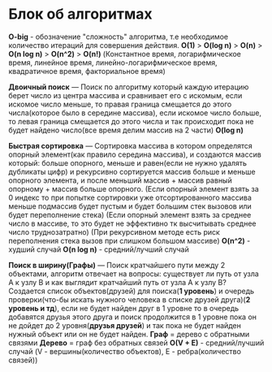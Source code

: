 # Блок об алгоритмах

**O-big** - обозначение "сложность" алгоритма, т.е необходимое количество итераций для совершения действия.
**O(1)** > **O(log n)** > **O(n)** > **O(n log n)** > **O(n^2)** > **O(n!)**
(Константное время, логарифмическое время, линейное время, линейно-логарифмическое время, квадратичное время, факториальное время)

**Двоичный поиск** — Поиск по алгоритму который каждую итерацию берет число из центра массива и сравнивает его с искомым,
если искомое число меньше, то правая граница смещается до этого числа(которое было в середине массива), если искомое число
больше, то левая граница смещается до этого числа и так происходит пока не будет найдено число(все время делим массив на 2 части)
**O(log n)**

**Быстрая сортировка** — Сортировка массива в котором определятся опорный элемент(как правило середина массива), и создаются
массив который: больше опорного, меньше и равен(если не нужно удалять дубликаты цифр) и рекурсивно сортируется массив
больше и меньше опорного элемента, и после меньший массив + массив равный опорному + массив больше опорного.
(Если опорный элемент взять за 0 индекс то при попытке сортировки уже отсортированного массива меньше подмассив будет
пустым и будет большим стек вызовов или будет переполнение стека)
(Если опорный элемент взять за среднее число в массиве, то это будет не эффективно тк высчитывать среднее число труднозатратно)
(При рекурсивном методе есть риск переполнения стека вызов при слишком большом массиве)
**O(n^2)** - худший случай
**O(n log n)** - средний/лучший случай

**Поиск в ширину(Графы)** — Поиск кратчайшего пути между 2 объектами, алгоритм отвечает на вопросы:
существует ли путь от узла A к узлу B и как выглядит кратчайший путь от узла A к узлу B? Создается список объектов(друзей) для поиска(**1 уровень**)
и очередь проверки(что-бы искать нужного человека в списке друзей друга)(**2 уровень и тд**), если не будет найден друг в 1 уровне
то в очередь добавятся друзья этого друга и поиск продолжится в 1 уровне пока он не дойдет до 2 уровня(**друзья друзей**)
и так пока не будет найден нужный объект или он не будет найден.
**Граф** = дерево с обратными связями
**Дерево** = граф без обратных связей
**O(V + E)** - средний/лучший случай (V - вершины(количество объектов), E - ребра(количество связей))

